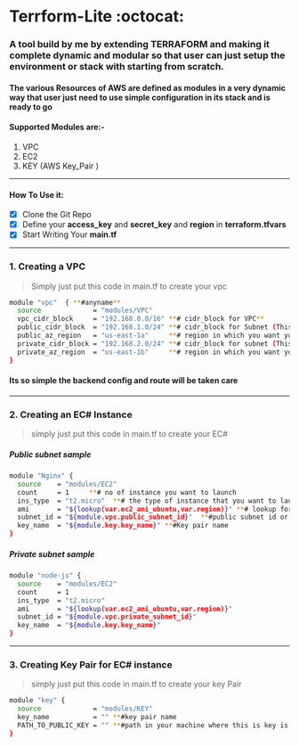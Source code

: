 # Terrform-Lite :octocat:

### A tool build by me by extending TERRAFORM and making it complete dynamic and modular so that user can just setup the environment or stack with starting from scratch.

#### The various Resources of AWS are defined as modules in a very dynamic way that user just need to use simple configuration in its stack and is ready to go

#### Supported Modules are:-

1. VPC 
2. EC2 
3. KEY (AWS Key_Pair )

---

#### How To Use it:

- [x] Clone the Git Repo
- [x] Define your **access_key** and **secret_key** and **region** in **terraform.tfvars**
- [x] Start Writing Your **main.tf**

---

### 1. Creating a VPC 


> Simply just put this code in main.tf to create your vpc 
```sh
module "vpc"  { **#anyname**
  source             = "modules/VPC"
  vpc_cidr_block     = "192.168.0.0/16" **# cidr_block for VPC**
  public_cidr_block  = "192.168.1.0/24" **# cidr_block for Subnet (This subnet will be public)
  public_az_region   = "us-east-1a"     **# region in which you want your public subnet
  private_cidr_block = "192.168.2.0/24" **# cidr_block for subnet (This subnet will be private)
  private_az_region  = "us-east-1b"     **# region in which you want your private subnet
}
```

#### Its so simple the backend config and route will be taken care

---

### 2. Creating an EC# Instance

> simply just put this code in main.tf to create your EC#

##### Public subnet sample

```sh
module "Nginx" {
  source    = "modules/EC2"
  count     = 1     **# no of instance you want to launch
  ins_type  = "t2.micro"  **# the type of instance that you want to launch
  ami       = "${lookup(var.ec2_ami_ubuntu,var.region)}" **# lookup for your ubuntu
  subnet_id = "${module.vpc.public_subnet_id}"  **#public subnet id or Remove it to launch on default vpc
  key_name  = "${module.key.key_name}" **#Key pair name
}
```

##### Private subnet sample

```sh
module "node-js" {
  source    = "modules/EC2"
  count     = 1
  ins_type  = "t2.micro"
  ami       = "${lookup(var.ec2_ami_ubuntu,var.region)}"
  subnet_id = "${module.vpc.private_subnet_id}"
  key_name  = "${module.key.key_name}"
}
```

---

### 3. Creating Key Pair for EC# instance

> simply just put this code in main.tf to create your key Pair

```sh
module "key" {
  source             = "modules/KEY"
  key_name           = "" **#key pair name
  PATH_TO_PUBLIC_KEY = "" **#path in your machine where this is key is pasted
}
```